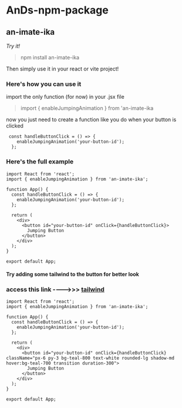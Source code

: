 # AnDs-npm-package

## an-imate-ika

_Try it!_

> npm install an-imate-ika

Then simply use it in your react or vite project!

### Here's how you can use it

import the only function (for now) in your .jsx file
> import { enableJumpingAnimation } from 'an-imate-ika

now you just need to create a function like you do when your button is clicked

```
 const handleButtonClick = () => {
    enableJumpingAnimation('your-button-id');
  };
```

### Here's the full example

```
import React from 'react';
import { enableJumpingAnimation } from 'an-imate-ika';

function App() {
  const handleButtonClick = () => {
    enableJumpingAnimation('your-button-id');
  };

  return (
    <div>
      <button id="your-button-id" onClick={handleButtonClick}>
        Jumping Button
      </button>
    </div>
  );
}

export default App;
```

#### Try adding some tailwind to the button for better look

### access this link ---->>> [tailwind](https://tailwindcss.com/docs/guides/vite)

```
import React from 'react';
import { enableJumpingAnimation } from 'an-imate-ika';

function App() {
  const handleButtonClick = () => {
    enableJumpingAnimation('your-button-id');
  };

  return (
    <div>
      <button id="your-button-id" onClick={handleButtonClick} className="px-6 py-3 bg-teal-800 text-white rounded-lg shadow-md hover:bg-teal-700 transition duration-300">
        Jumping Button
      </button>
    </div>
  );
}

export default App;

```